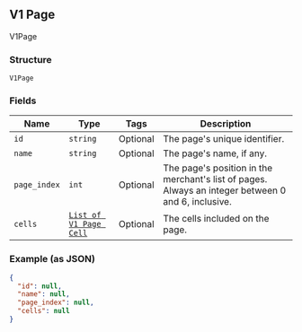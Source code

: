 ## V1 Page

V1Page

### Structure

`V1Page`

### Fields

| Name | Type | Tags | Description |
|  --- | --- | --- | --- |
| `id` | `string` | Optional | The page's unique identifier. |
| `name` | `string` | Optional | The page's name, if any. |
| `page_index` | `int` | Optional | The page's position in the merchant's list of pages. Always an integer between 0 and 6, inclusive. |
| `cells` | [`List of V1 Page Cell`]($m/V1PageCell) | Optional | The cells included on the page. |

### Example (as JSON)

```json
{
  "id": null,
  "name": null,
  "page_index": null,
  "cells": null
}
```

